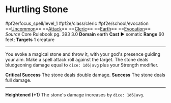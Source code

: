 # Hurtling Stone
#pf2e/focus_spell/level_1 #pf2e/class/cleric #pf2e/school/evocation 
==[Uncommon](rules/traits/uncommon.md)== ==[Attack](rules/traits/attack.md)== ==[Cleric](rules/traits/cleric.md)== ==[Earth](rules/traits/earth.md)== ==[Evocation](rules/traits/evocation.md)==
*Source* Core Rulebook pg. 393 3.0
**Domain** earth
**Cast** ► somatic
**Range** 60 feet; **Targets** 1 creature

---
You evoke a magical stone and throw it, with your god's presence guiding your aim. Make a spell attack roll against the target. The stone deals bludgeoning damage equal to `dice: 1d6|avg` plus your Strength modifier.

**Critical Success** The stone deals double damage.
**Success** The stone deals full damage.

<hr>

**Heightened (+1)** The stone's damage increases by `dice: 1d6|avg`.